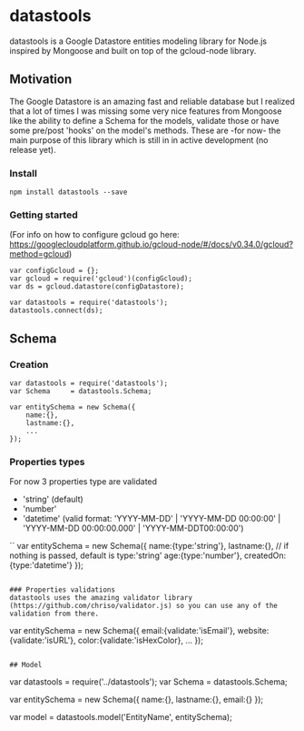 # datastools
datastools is a Google Datastore entities modeling library for Node.js inspired by Mongoose and built on top of the gcloud-node library.

## Motivation
The Google Datastore is an amazing fast and reliable database but I realized that a lot of times I was missing some very nice features from Mongoose like the
 ability to define a Schema for the models, validate those or have some pre/post 'hooks' on the model's methods. These are -for now- the main purpose of this 
 library which is still in in active development (no release yet).

### Install
 ```
 npm install datastools --save
 ```
 
### Getting started
(For info on how to configure gcloud go here: https://googlecloudplatform.github.io/gcloud-node/#/docs/v0.34.0/gcloud?method=gcloud)
 ```
 var configGcloud = {};
 var gcloud = require('gcloud')(configGcloud);
 var ds = gcloud.datastore(configDatastore);
 
 var datastools = require('datastools');
 datastools.connect(ds);
 ```

## Schema
### Creation
```
var datastools = require('datastools');
var Schema     = datastools.Schema;

var entitySchema = new Schema({
    name:{},
    lastname:{},
    ...
});
```

### Properties types
For now 3 properties type are validated
- 'string' (default)
- 'number'
- 'datetime' (valid format: 'YYYY-MM-DD' | 'YYYY-MM-DD 00:00:00' | 'YYYY-MM-DD 00:00:00.000' | 'YYYY-MM-DDT00:00:00')

``
var entitySchema = new Schema({
    name:{type:'string'},
    lastname:{},  // if nothing is passed, default is type:'string'
    age:{type:'number'},
    createdOn:{type:'datetime'}
});
```

### Properties validations
datastools uses the amazing validator library (https://github.com/chriso/validator.js) so you can use any of the validation from there.

```
var entitySchema = new Schema({
    email:{validate:'isEmail'},
    website:{validate:'isURL'},
    color:{validate:'isHexColor},
    ...
});
```

## Model

```
var datastools = require('../datastools');
var Schema     = datastools.Schema;

var entitySchema = new Schema({
    name:{},
    lastname:{},
    email:{}
});

var model = datastools.model('EntityName', entitySchema);
```
